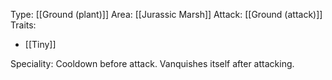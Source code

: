 Type: [[Ground (plant)]]
Area: [[Jurassic Marsh]]
Attack: [[Ground (attack)]]
Traits:
- [[Tiny]]

Speciality: Cooldown before attack. Vanquishes itself after attacking. 